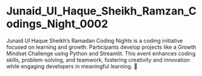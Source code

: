 # Junaid_Ul_Haque_Sheikh_Ramzan_Codings_Night_0002
Junaid Ul Haque Sheikh’s Ramadan Coding Nights  is a coding initiative focused on learning and growth. Participants develop projects like a Growth Mindset Challenge using Python and Streamlit. This event enhances coding skills, problem-solving, and teamwork, fostering creativity and innovation while engaging developers in meaningful learning. 🚀
